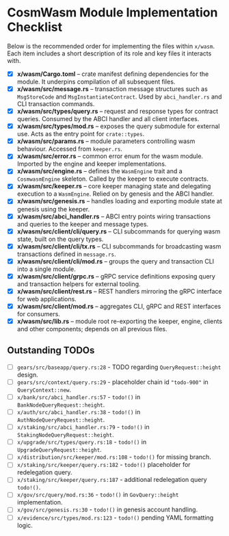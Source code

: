 # CosmWasm Module Implementation Checklist

Below is the recommended order for implementing the files within `x/wasm`. Each item includes a short description of its role and key files it interacts with.

- [x] **x/wasm/Cargo.toml** – crate manifest defining dependencies for the module. It underpins compilation of all subsequent files.
- [x] **x/wasm/src/message.rs** – transaction message structures such as `MsgStoreCode` and `MsgInstantiateContract`. Used by `abci_handler.rs` and CLI transaction commands.
- [x] **x/wasm/src/types/query.rs** – request and response types for contract queries. Consumed by the ABCI handler and all client interfaces.
- [x] **x/wasm/src/types/mod.rs** – exposes the query submodule for external use. Acts as the entry point for `crate::types`.
- [x] **x/wasm/src/params.rs** – module parameters controlling wasm behaviour. Accessed from `keeper.rs`.
- [x] **x/wasm/src/error.rs** – common error enum for the wasm module. Imported by the engine and keeper implementations.
- [x] **x/wasm/src/engine.rs** – defines the `WasmEngine` trait and a `CosmwasmEngine` skeleton. Called by the keeper to execute contracts.
- [x] **x/wasm/src/keeper.rs** – core keeper managing state and delegating execution to a `WasmEngine`. Relied on by genesis and the ABCI handler.
- [x] **x/wasm/src/genesis.rs** – handles loading and exporting module state at genesis using the keeper.
- [x] **x/wasm/src/abci_handler.rs** – ABCI entry points wiring transactions and queries to the keeper and message types.
- [x] **x/wasm/src/client/cli/query.rs** – CLI subcommands for querying wasm state, built on the query types.
- [x] **x/wasm/src/client/cli/tx.rs** – CLI subcommands for broadcasting wasm transactions defined in `message.rs`.
- [x] **x/wasm/src/client/cli/mod.rs** – groups the query and transaction CLI into a single module.
- [x] **x/wasm/src/client/grpc.rs** – gRPC service definitions exposing query and transaction helpers for external tooling.
- [x] **x/wasm/src/client/rest.rs** – REST handlers mirroring the gRPC interface for web applications.
- [x] **x/wasm/src/client/mod.rs** – aggregates CLI, gRPC and REST interfaces for consumers.
- [x] **x/wasm/src/lib.rs** – module root re-exporting the keeper, engine, clients and other components; depends on all previous files.

## Outstanding TODOs
- [ ] `gears/src/baseapp/query.rs:28` - TODO regarding `QueryRequest::height` design.
- [ ] `gears/src/context/query.rs:29` - placeholder chain id `"todo-900"` in `QueryContext::new`.
- [ ] `x/bank/src/abci_handler.rs:57` - `todo!()` in `BankNodeQueryRequest::height`.
- [ ] `x/auth/src/abci_handler.rs:38` - `todo!()` in `AuthNodeQueryRequest::height`.
- [ ] `x/staking/src/abci_handler.rs:79` - `todo!()` in `StakingNodeQueryRequest::height`.
- [ ] `x/upgrade/src/types/query.rs:18` - `todo!()` in `UpgradeQueryRequest::height`.
- [ ] `x/distribution/src/keeper/mod.rs:108` - `todo!()` for missing branch.
- [ ] `x/staking/src/keeper/query.rs:182` - `todo!()` placeholder for redelegation query.
- [ ] `x/staking/src/keeper/query.rs:187` - additional redelegation query `todo!()`.
- [ ] `x/gov/src/query/mod.rs:36` - `todo!()` in `GovQuery::height` implementation.
- [ ] `x/gov/src/genesis.rs:30` - `todo!()` in genesis account handling.
- [ ] `x/evidence/src/types/mod.rs:123` - `todo!()` pending YAML formatting logic.
